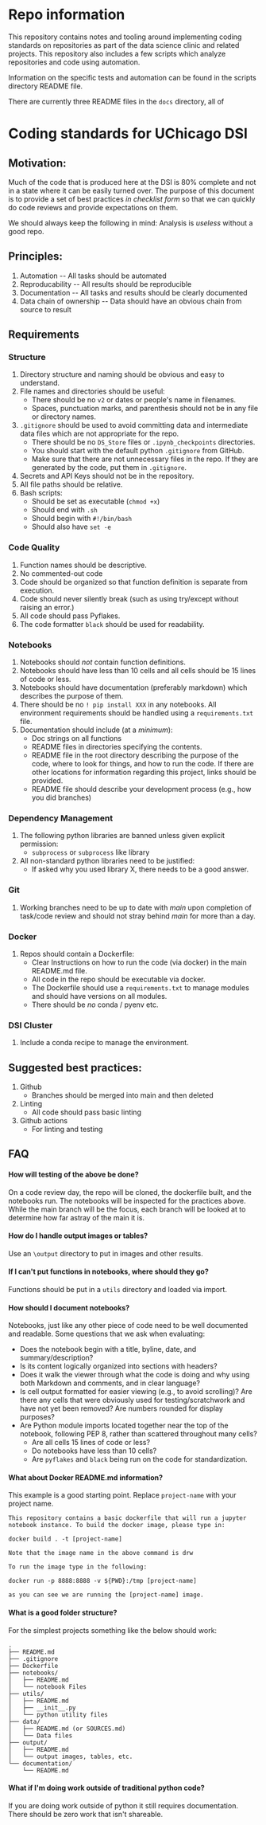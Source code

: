 # Repo information

This repository contains notes and tooling around implementing coding standards on repositories as part of the data science clinic and related projects. This repository also includes a few scripts which analyze repositories and code using automation.

Information on the specific tests and automation can be found in the scripts directory README file.

There are currently three README files in the `docs` directory, all of 

# Coding standards for UChicago DSI

Motivation:
---
Much of the code that is produced here at the DSI is 80% complete and not in a state where it can be easily turned over. The purpose of this document is to provide a set of best practices _in checklist form_ so that we can quickly do code reviews and provide expectations on them.

We should always keep the following in mind: Analysis is _useless_ without a good repo.

Principles:
---
1. Automation
    -- All tasks should be automated
1. Reproducability
    -- All results should be reproducible
1. Documentation
    -- All tasks and results should be clearly documented
1. Data chain of ownership
    -- Data should have an obvious chain from source to result

Requirements
---
### Structure
1. Directory structure and naming should be obvious and easy to understand.
1. File names and directories should be useful:
    * There should be no ``v2`` or dates or people's name in filenames.
    * Spaces, punctuation marks, and parenthesis should not be in any file or directory names.
1. `.gitignore` should be used to avoid committing data and intermediate data files which are not appropriate for the repo.
    * There should be no `DS_Store` files or `.ipynb_checkpoints` directories.
    * You should start with the default python `.gitignore` from GitHub.
    * Make sure that there are not unnecessary files in the repo. If they are generated by the code, put them in `.gitignore`.
1. Secrets and API Keys should not be in the repository.
1. All file paths should be relative.
1. Bash scripts:
    * Should be set as executable (`chmod +x`)
    * Should end with `.sh`
    * Should begin with ```#!/bin/bash```
    * Should also have ```set -e```

### Code Quality
1. Function names should be descriptive.
1. No commented-out code
1. Code should be organized so that function definition is separate from execution.
1. Code should never silently break (such as using try/except without raising an error.)
1. All code should pass Pyflakes.
1. The code formatter `black` should be used for readability.

### Notebooks
1. Notebooks should _not_ contain function definitions.
1. Notebooks should have less than 10 cells and all cells should be 15 lines of code or less.
1. Notebooks should have documentation (preferably markdown) which describes the purpose of them.
1. There should be no `! pip install XXX` in any notebooks. All environment requirements should be handled using a `requirements.txt` file.
1. Documentation should include (at a _minimum_):
    * Doc strings on all functions
    * README files in directories specifying the contents.
    * README file in the root directory describing the purpose of the code, where to look for things, and how to run the code. If there are other locations for information regarding this project, links should be provided.
    * README file should describe your development process (e.g., how you did branches)

### Dependency Management
1. The following python libraries are banned unless given explicit permission:
    * `subprocess` or `subprocess` like library
1. All non-standard python libraries need to be justified:
    * If asked why you used library X, there needs to be a good answer.

### Git
1. Working branches need to be up to date with _main_ upon completion of task/code review and should not stray behind _main_ for more than a day.

### Docker
1. Repos should contain a Dockerfile:
    * Clear Instructions on how to run the code (via docker) in the main README.md file.
    * All code in the repo should be executable via docker.
    * The Dockerfile should use a `requirements.txt` to manage modules and should have versions on all modules.
    * There should be _no_ conda / pyenv etc.

### DSI Cluster
1. Include a conda recipe to manage the environment.


Suggested best practices:
---
1. Github
    * Branches should be merged into main and then deleted
1. Linting
    * All code should pass basic linting
1. Github actions
    * For linting and testing

FAQ
---

#### How will testing of the above be done?

On a code review day, the repo will be cloned, the dockerfile built, and the notebooks run. The notebooks will be inspected for the practices above. While the main branch will be the focus, each branch will be looked at to determine how far astray of the main it is.

#### How do I handle output images or tables?

Use an `\output` directory to put in images and other results.

#### If I can't put functions in notebooks, where should they go?

Functions should be put in a `utils` directory and loaded via import.

#### How should I document notebooks?

Notebooks, just like any other piece of code need to be well documented and readable. Some questions that we ask when evaluating:
* Does the notebook begin with a title, byline, date, and summary/description? 
* Is its content logically organized into sections with headers? 
* Does it walk the viewer through what the code is doing and why using both Markdown and comments, and in clear language?  
* Is cell output formatted for easier viewing (e.g., to avoid scrolling)? Are there any cells that were obviously used for testing/scratchwork and have not yet been removed? Are numbers rounded for display purposes?
* Are Python module imports located together near the top of the notebook, following PEP 8, rather than scattered throughout many cells? 
    * Are all cells 15 lines of code or less? 
    * Do notebooks have less than 10 cells?
    * Are `pyflakes` and `black` being run on the code for standardization.

#### What about Docker README.md information?

This example is a good starting point. Replace `project-name` with your project name.

```plaintext
This repository contains a basic dockerfile that will run a jupyter notebook instance. To build the docker image, please type in:

docker build . -t [project-name]

Note that the image name in the above command is drw

To run the image type in the following:

docker run -p 8888:8888 -v ${PWD}:/tmp [project-name]

as you can see we are running the [project-name] image.
```
#### What is a good folder structure?

For the simplest projects something like the below should work:
```
.
├── README.md
├── .gitignore
├── Dockerfile
├── notebooks/
│   ├── README.md
│   └── notebook Files
├── utils/
│   ├── README.md
│   ├── __init__.py
│   └── python utility files
├── data/
│   ├── README.md (or SOURCES.md)
│   └── Data files
├── output/
│   ├── README.md
│   └── output images, tables, etc.
└── documentation/
    └── README.md
```

#### What if I'm doing work outside of traditional python code?

If you are doing work outside of python it still requires documentation. There should be zero work that isn't shareable.
